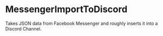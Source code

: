 # MessengerImportToDiscord
Takes JSON data from Facebook Messenger and roughly inserts it into a Discord Channel.
